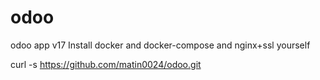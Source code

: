 # odoo
odoo app v17
Install docker and docker-compose and nginx+ssl yourself

curl -s https://github.com/matin0024/odoo.git

